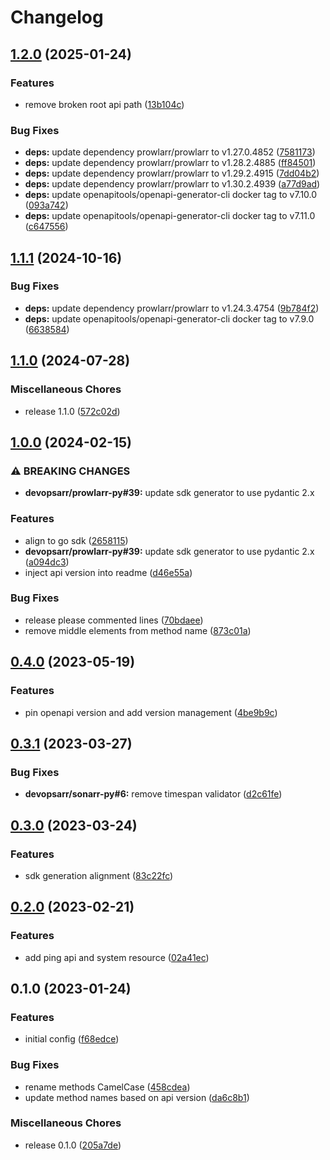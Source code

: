 # Changelog

## [1.2.0](https://github.com/devopsarr/prowlarr-go/compare/v1.1.1...v1.2.0) (2025-01-24)


### Features

* remove broken root api path ([13b104c](https://github.com/devopsarr/prowlarr-go/commit/13b104c609da475f93d4394b90e1b7cdff7b2ff0))


### Bug Fixes

* **deps:** update dependency prowlarr/prowlarr to v1.27.0.4852 ([7581173](https://github.com/devopsarr/prowlarr-go/commit/75811731af9f9dee2448d2eab01749e583daa179))
* **deps:** update dependency prowlarr/prowlarr to v1.28.2.4885 ([ff84501](https://github.com/devopsarr/prowlarr-go/commit/ff84501d59e2322c752574e108ddc1a92f557626))
* **deps:** update dependency prowlarr/prowlarr to v1.29.2.4915 ([7dd04b2](https://github.com/devopsarr/prowlarr-go/commit/7dd04b228574d2027d8659cc017086f3a13b3037))
* **deps:** update dependency prowlarr/prowlarr to v1.30.2.4939 ([a77d9ad](https://github.com/devopsarr/prowlarr-go/commit/a77d9ad9b22e6ff5928a6480adb4a08146acd77c))
* **deps:** update openapitools/openapi-generator-cli docker tag to v7.10.0 ([093a742](https://github.com/devopsarr/prowlarr-go/commit/093a742e867383c27afd0c70d616031518cce447))
* **deps:** update openapitools/openapi-generator-cli docker tag to v7.11.0 ([c647556](https://github.com/devopsarr/prowlarr-go/commit/c64755685343d6cd65563541829ddcf9854e53a3))

## [1.1.1](https://github.com/devopsarr/prowlarr-go/compare/v1.1.0...v1.1.1) (2024-10-16)


### Bug Fixes

* **deps:** update dependency prowlarr/prowlarr to v1.24.3.4754 ([9b784f2](https://github.com/devopsarr/prowlarr-go/commit/9b784f22c4aa3c6a6464bf4d56a140b228c962e2))
* **deps:** update openapitools/openapi-generator-cli docker tag to v7.9.0 ([6638584](https://github.com/devopsarr/prowlarr-go/commit/66385848a3093759bb7081f68b35c2c751639dea))

## [1.1.0](https://github.com/devopsarr/prowlarr-go/compare/v1.0.0...v1.1.0) (2024-07-28)


### Miscellaneous Chores

* release 1.1.0 ([572c02d](https://github.com/devopsarr/prowlarr-go/commit/572c02d9f335716e10025173336904183407162b))

## [1.0.0](https://github.com/devopsarr/prowlarr-go/compare/v0.4.0...v1.0.0) (2024-02-15)


### ⚠ BREAKING CHANGES

* **devopsarr/prowlarr-py#39:** update sdk generator to use pydantic 2.x

### Features

* align to go sdk ([2658115](https://github.com/devopsarr/prowlarr-go/commit/26581152387bee17f9b7adf3e2f44f5f1025995f))
* **devopsarr/prowlarr-py#39:** update sdk generator to use pydantic 2.x ([a094dc3](https://github.com/devopsarr/prowlarr-go/commit/a094dc3d922cf884c6415ca6225713b7f1f2846b))
* inject api version into readme ([d46e55a](https://github.com/devopsarr/prowlarr-go/commit/d46e55af661cf1ab542429f32fba640a96aac33a))


### Bug Fixes

* release please commented lines ([70bdaee](https://github.com/devopsarr/prowlarr-go/commit/70bdaee08df21f00a68440ce85cde48c2b45a702))
* remove middle elements from method name ([873c01a](https://github.com/devopsarr/prowlarr-go/commit/873c01a6431ff14844fc7a754295d17c0383e94f))

## [0.4.0](https://github.com/devopsarr/prowlarr-go/compare/v0.3.1...v0.4.0) (2023-05-19)


### Features

* pin openapi version and add version management ([4be9b9c](https://github.com/devopsarr/prowlarr-go/commit/4be9b9cf3bc3aeae00302871fbc98419075d545f))

## [0.3.1](https://github.com/devopsarr/prowlarr-go/compare/v0.3.0...v0.3.1) (2023-03-27)


### Bug Fixes

* **devopsarr/sonarr-py#6:** remove timespan validator ([d2c61fe](https://github.com/devopsarr/prowlarr-go/commit/d2c61feb62d0edf0ad72f63bb6753f277654cf00))

## [0.3.0](https://github.com/devopsarr/prowlarr-go/compare/v0.2.0...v0.3.0) (2023-03-24)


### Features

* sdk generation alignment ([83c22fc](https://github.com/devopsarr/prowlarr-go/commit/83c22fc61125853c232a8c1ac056144949cdb9b5))

## [0.2.0](https://github.com/devopsarr/prowlarr-go/compare/v0.1.0...v0.2.0) (2023-02-21)


### Features

* add ping api and system resource ([02a41ec](https://github.com/devopsarr/prowlarr-go/commit/02a41ec6798a88dfe6eed0ad59e4939ebe04fb49))

## 0.1.0 (2023-01-24)


### Features

* initial config ([f68edce](https://github.com/devopsarr/prowlarr-go/commit/f68edcec85e3a543666d6bef80e2cdad6b34b1b4))


### Bug Fixes

* rename methods CamelCase ([458cdea](https://github.com/devopsarr/prowlarr-go/commit/458cdeac09ae99e7d0820c90d36e86df9faac1ed))
* update method names based on api version ([da6c8b1](https://github.com/devopsarr/prowlarr-go/commit/da6c8b1501cb96925181281c3849fdcb97e0076f))


### Miscellaneous Chores

* release 0.1.0 ([205a7de](https://github.com/devopsarr/prowlarr-go/commit/205a7de87e39545362968150801466a23bf62fb6))
